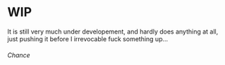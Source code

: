 # WIP
It is still very much under developement, and hardly does anything at all, just pushing it before I irrevocable fuck something up...

###### Chance
